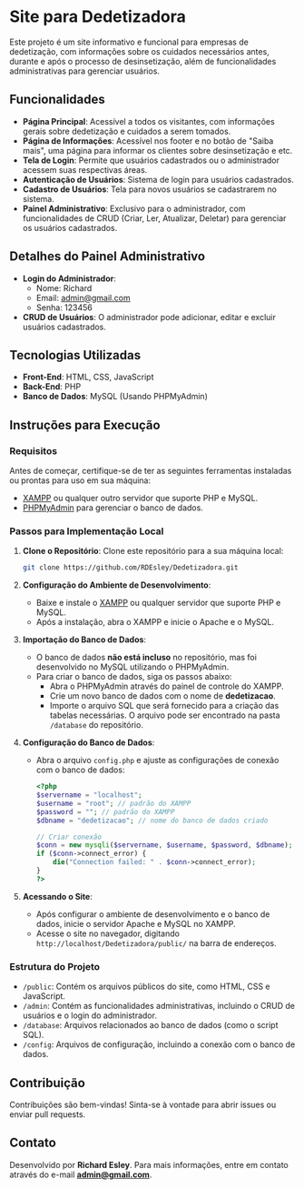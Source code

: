 
# Site para Dedetizadora

Este projeto é um site informativo e funcional para empresas de dedetização, com informações sobre os cuidados necessários antes, durante e após o processo de desinsetização, além de funcionalidades administrativas para gerenciar usuários.

## Funcionalidades

- **Página Principal**: Acessível a todos os visitantes, com informações gerais sobre dedetização e cuidados a serem tomados.
- **Página de Informações**: Acessível nos footer e no botão de "Saiba mais", uma página para informar os clientes sobre desinsetização e etc.
- **Tela de Login**: Permite que usuários cadastrados ou o administrador acessem suas respectivas áreas.
- **Autenticação de Usuários**: Sistema de login para usuários cadastrados.
- **Cadastro de Usuários**: Tela para novos usuários se cadastrarem no sistema.
- **Painel Administrativo**: Exclusivo para o administrador, com funcionalidades de CRUD (Criar, Ler, Atualizar, Deletar) para gerenciar os usuários cadastrados.

## Detalhes do Painel Administrativo

- **Login do Administrador**:
  - Nome: Richard
  - Email: admin@gmail.com
  - Senha: 123456
- **CRUD de Usuários**: O administrador pode adicionar, editar e excluir usuários cadastrados.

## Tecnologias Utilizadas

- **Front-End**: HTML, CSS, JavaScript
- **Back-End**: PHP
- **Banco de Dados**: MySQL (Usando PHPMyAdmin)

## Instruções para Execução

### Requisitos

Antes de começar, certifique-se de ter as seguintes ferramentas instaladas ou prontas para uso em sua máquina:

- [XAMPP](https://www.apachefriends.org/pt_br/index.html) ou qualquer outro servidor que suporte PHP e MySQL.
- [PHPMyAdmin](https://www.phpmyadmin.net/) para gerenciar o banco de dados.

### Passos para Implementação Local

1. **Clone o Repositório**:
   Clone este repositório para a sua máquina local:
   ```bash
   git clone https://github.com/RDEsley/Dedetizadora.git
   ```
   
2. **Configuração do Ambiente de Desenvolvimento**:
   - Baixe e instale o [XAMPP](https://www.apachefriends.org/pt_br/index.html) ou qualquer servidor que suporte PHP e MySQL.
   - Após a instalação, abra o XAMPP e inicie o Apache e o MySQL.

3. **Importação do Banco de Dados**:
   - O banco de dados **não está incluso** no repositório, mas foi desenvolvido no MySQL utilizando o PHPMyAdmin.
   - Para criar o banco de dados, siga os passos abaixo:
     - Abra o PHPMyAdmin através do painel de controle do XAMPP.
     - Crie um novo banco de dados com o nome de **dedetizacao**.
     - Importe o arquivo SQL que será fornecido para a criação das tabelas necessárias. O arquivo pode ser encontrado na pasta `/database` do repositório.

4. **Configuração do Banco de Dados**:
   - Abra o arquivo `config.php` e ajuste as configurações de conexão com o banco de dados:
     ```php
     <?php
     $servername = "localhost";
     $username = "root"; // padrão do XAMPP
     $password = ""; // padrão do XAMPP
     $dbname = "dedetizacao"; // nome do banco de dados criado

     // Criar conexão
     $conn = new mysqli($servername, $username, $password, $dbname);
     if ($conn->connect_error) {
         die("Connection failed: " . $conn->connect_error);
     }
     ?>
     ```

5. **Acessando o Site**:
   - Após configurar o ambiente de desenvolvimento e o banco de dados, inicie o servidor Apache e MySQL no XAMPP.
   - Acesse o site no navegador, digitando `http://localhost/Dedetizadora/public/` na barra de endereços.

### Estrutura do Projeto

- `/public`: Contém os arquivos públicos do site, como HTML, CSS e JavaScript.
- `/admin`: Contém as funcionalidades administrativas, incluindo o CRUD de usuários e o login do administrador.
- `/database`: Arquivos relacionados ao banco de dados (como o script SQL).
- `/config`: Arquivos de configuração, incluindo a conexão com o banco de dados.

## Contribuição

Contribuições são bem-vindas! Sinta-se à vontade para abrir issues ou enviar pull requests.

## Contato

Desenvolvido por **Richard Esley**. Para mais informações, entre em contato através do e-mail **admin@gmail.com**.
